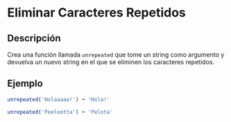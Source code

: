 # Eliminar Caracteres Repetidos

## Descripción

Crea una función llamada `unrepeated` que tome un string como argumento y devuelva un nuevo string en el que se eliminen los caracteres repetidos.

## Ejemplo

```js
unrepeated('Holaaaaa!') ➞ 'Hola!'

unrepeated('Peelootta') ➞ 'Pelota'
